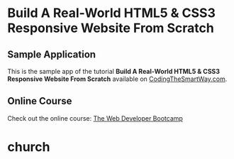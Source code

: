 # Build A Real-World HTML5 & CSS3 Responsive Website From Scratch

## Sample Application

This is the sample app of the tutorial __Build A Real-World HTML5 & CSS3 Responsive Website From Scratch__ available on [CodingTheSmartWay.com](http://codingthesmartway.com/).

## Online Course
Check out the online course: [The Web Developer Bootcamp ](http://codingthesmartway.com/courses/web-developer-bootcamp/)
# church
